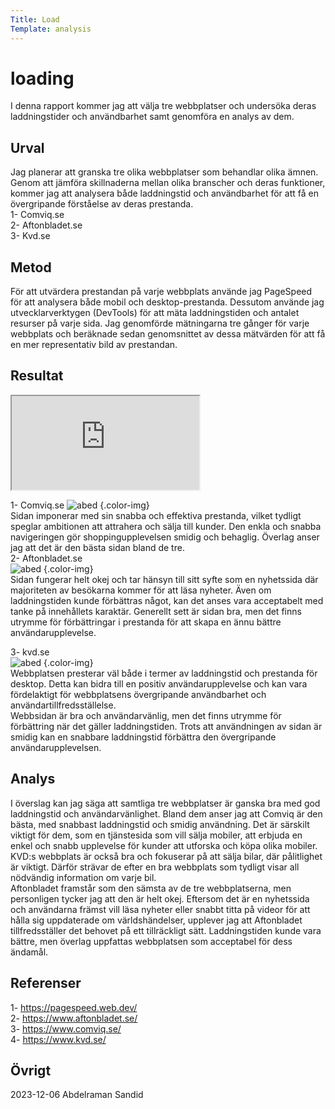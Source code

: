 ```yaml
---
Title: Load
Template: analysis
---
```



loading
=======================


I denna rapport kommer jag att välja tre webbplatser och undersöka deras laddningstider och användbarhet samt genomföra en analys av dem.


Urval
-----------------------

Jag planerar att granska tre olika webbplatser som behandlar olika ämnen. Genom att jämföra skillnaderna mellan olika branscher och deras funktioner, kommer jag att analysera både laddningstid och användbarhet för att få en övergripande förståelse av deras prestanda.  
1- Comviq.se  
2- Aftonbladet.se  
3- Kvd.se


Metod
-----------------------

För att utvärdera prestandan på varje webbplats använde jag PageSpeed för att analysera både mobil och desktop-prestanda. Dessutom använde jag utvecklarverktygen (DevTools) för att mäta laddningstiden och antalet resurser på varje sida. Jag genomförde mätningarna tre gånger för varje webbplats och beräknade sedan genomsnittet av dessa mätvärden för att få en mer representativ bild av prestandan.

Resultat
-----------------------
<iframe class= "mydata" src="https://docs.google.com/spreadsheets/d/e/2PACX-1vRE76l03Eu69LoDyO_-l_I56lBTPw5e9UE8hVZBig5_2k0q1cUyxDyJh0BasLubleAmBdqsXh7Udc4b/pubhtml?widget=true&amp;headers=false"></iframe>

1- Comviq.se
![abed](%assets_url%/img/comviq.png) {.color-img}  
Sidan imponerar med sin snabba och effektiva prestanda, vilket tydligt speglar ambitionen att attrahera och sälja till kunder. Den enkla och snabba navigeringen gör shoppingupplevelsen smidig och behaglig. Överlag anser jag att det är den bästa sidan bland de tre.  
2- Aftonbladet.se  
![abed](%assets_url%/img/aftonbladet.png) {.color-img}  
Sidan fungerar helt okej och tar hänsyn till sitt syfte som en nyhetssida där majoriteten av besökarna kommer för att läsa nyheter. Även om laddningstiden kunde förbättras något, kan det anses vara acceptabelt med tanke på innehållets karaktär. Generellt sett är sidan bra, men det finns utrymme för förbättringar i prestanda för att skapa en ännu bättre användarupplevelse.  


3- kvd.se  
 ![abed](%assets_url%/img/kvd.png) {.color-img}  
 Webbplatsen presterar väl både i termer av laddningstid och prestanda för desktop. Detta kan bidra till en positiv användarupplevelse och kan vara fördelaktigt för webbplatsens övergripande användbarhet och användartillfredsställelse.  
 Webbsidan är bra och användarvänlig, men det finns utrymme för förbättring när det gäller laddningstiden. Trots att användningen av sidan är smidig kan en snabbare laddningstid förbättra den övergripande användarupplevelsen.

Analys
-----------------------

I överslag kan jag säga att samtliga tre webbplatser är ganska bra med god laddningstid och användarvänlighet. Bland dem anser jag att Comviq är den bästa, med snabbast laddningstid och smidig användning. Det är särskilt viktigt för dem, som en tjänstesida som vill sälja mobiler, att erbjuda en enkel och snabb upplevelse för kunder att utforska och köpa olika mobiler. KVD:s webbplats är också bra och fokuserar på att sälja bilar, där pålitlighet är viktigt. Därför strävar de efter en bra webbplats som tydligt visar all nödvändig information om varje bil.  
Aftonbladet framstår som den sämsta av de tre webbplatserna, men personligen tycker jag att den är helt okej. Eftersom det är en nyhetssida och användarna främst vill läsa nyheter eller snabbt titta på videor för att hålla sig uppdaterade om världshändelser, upplever jag att Aftonbladet tillfredsställer det behovet på ett tillräckligt sätt. Laddningstiden kunde vara bättre, men överlag uppfattas webbplatsen som acceptabel för dess ändamål.

Referenser
-----------------------
1- https://pagespeed.web.dev/  
2- https://www.aftonbladet.se/  
3- https://www.comviq.se/  
4- https://www.kvd.se/

Övrigt
-----------------------

2023-12-06 Abdelraman Sandid